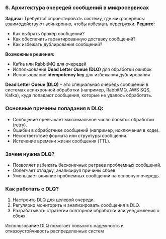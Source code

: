 ### **6. Архитектура очередей сообщений в микросервисах**

**Задача:**
Требуется спроектировать систему, где микросервисы взаимодействуют асинхронно, чтобы избежать перегрузки.
**Решите:**

* Как выбрать брокер сообщений?
* Как обеспечить гарантированную доставку сообщений?
* Как избежать дублирования сообщений?

**Возможные решения:**

* Kafka или RabbitMQ для очередей
* Использование **Dead Letter Queue (DLQ)** для обработки ошибок
* Использование **idempotency key** для избежания дублирования


**Dead Letter Queue (DLQ)** – это специальная очередь сообщений в системах асинхронной обработки (например, RabbitMQ, AWS SQS, Kafka), куда попадают сообщения, которые не удалось обработать.

### Основные причины попадания в DLQ:

* Сообщение превышает максимальное число попыток обработки (retry).
* Ошибки в обработчике сообщений (например, исключения в коде).
* Несоответствие формата или структуры сообщения.
* Истечение времени жизни сообщения (TTL).

### Зачем нужна DLQ?

* Позволяет избежать бесконечных ретраев проблемных сообщений.
* Облегчает отладку, анализируя причины сбоев.
* Уменьшает влияние проблемных сообщений на основную очередь.

### Как работать с DLQ?

1. Настроить DLQ для целевой очереди.
2. Регулярно мониторить и анализировать сообщения в DLQ.
3. Разрабатывать стратегии повторной обработки или уведомления о сбоях.

Использование DLQ помогает повысить надежность и отказоустойчивость распределенных систем
